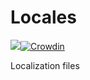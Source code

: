 # Locales
![](https://cdn.discordapp.com/attachments/330777295952543744/478325842188042241/license.svg)[![Crowdin](https://badges.crowdin.net/e/599b0bdefd5b4c2bb5b36432ae1cf57f/localized.svg)](https://kanin.crowdin.com/boobbot)


Localization files
